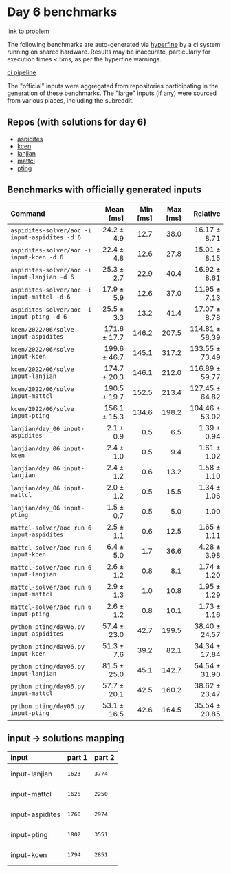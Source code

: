 # Day 6 benchmarks

[link to problem](http://adventofcode.com/2022/day/6)

The following benchmarks are auto-generated via [hyperfine](https://github.com/sharkdp/hyperfine) by a ci system running on shared hardware. Results may be inaccurate, particularly for execution times < 5ms, as per the hyperfine warnings.

[ci pipeline](http://ci.papercode.net:8080/teams/aoc2022/pipelines/aoc-compare-2022)

The "official" inputs were aggregated from repositories participating in the generation of these benchmarks. The "large" inputs (if any) were sourced from various places, including the subreddit.

## Repos (with solutions for day 6)


- [aspidites](https://github.com/aspidites/aoc2022)
- [kcen](https://github.com/kcen/AdventOfCode)
- [lanjian](https://github.com/LanJian/aoc-2022)
- [mattcl](https://github.com/mattcl/aoc2022)
- [pting](https://github.com/pting/aoc2022)

## Benchmarks with officially generated inputs
| Command | Mean [ms] | Min [ms] | Max [ms] | Relative |
|:---|---:|---:|---:|---:|
| `aspidites-solver/aoc -i input-aspidites -d 6` | 24.2 ± 4.9 | 12.7 | 38.0 | 16.17 ± 8.71 |
| `aspidites-solver/aoc -i input-kcen -d 6` | 22.4 ± 4.8 | 12.6 | 27.8 | 15.01 ± 8.15 |
| `aspidites-solver/aoc -i input-lanjian -d 6` | 25.3 ± 2.7 | 22.9 | 40.4 | 16.92 ± 8.61 |
| `aspidites-solver/aoc -i input-mattcl -d 6` | 17.9 ± 5.9 | 12.6 | 37.0 | 11.95 ± 7.13 |
| `aspidites-solver/aoc -i input-pting -d 6` | 25.5 ± 3.3 | 13.2 | 41.4 | 17.07 ± 8.78 |
| `kcen/2022/06/solve input-aspidites` | 171.6 ± 17.7 | 146.2 | 207.5 | 114.81 ± 58.39 |
| `kcen/2022/06/solve input-kcen` | 199.6 ± 46.7 | 145.1 | 317.2 | 133.55 ± 73.49 |
| `kcen/2022/06/solve input-lanjian` | 174.7 ± 20.3 | 146.1 | 212.0 | 116.89 ± 59.77 |
| `kcen/2022/06/solve input-mattcl` | 190.5 ± 19.7 | 152.5 | 213.4 | 127.45 ± 64.82 |
| `kcen/2022/06/solve input-pting` | 156.1 ± 15.3 | 134.6 | 198.2 | 104.46 ± 53.02 |
| `lanjian/day_06 input-aspidites` | 2.1 ± 0.9 | 0.5 | 6.5 | 1.39 ± 0.94 |
| `lanjian/day_06 input-kcen` | 2.4 ± 1.0 | 0.5 | 9.4 | 1.61 ± 1.02 |
| `lanjian/day_06 input-lanjian` | 2.4 ± 1.2 | 0.6 | 13.2 | 1.58 ± 1.10 |
| `lanjian/day_06 input-mattcl` | 2.0 ± 1.2 | 0.5 | 15.5 | 1.34 ± 1.06 |
| `lanjian/day_06 input-pting` | 1.5 ± 0.7 | 0.5 | 5.0 | 1.00 |
| `mattcl-solver/aoc run 6 input-aspidites` | 2.5 ± 1.1 | 0.6 | 12.5 | 1.65 ± 1.11 |
| `mattcl-solver/aoc run 6 input-kcen` | 6.4 ± 5.0 | 1.7 | 36.6 | 4.28 ± 3.98 |
| `mattcl-solver/aoc run 6 input-lanjian` | 2.6 ± 1.2 | 0.8 | 8.1 | 1.74 ± 1.20 |
| `mattcl-solver/aoc run 6 input-mattcl` | 2.9 ± 1.3 | 1.0 | 10.8 | 1.95 ± 1.29 |
| `mattcl-solver/aoc run 6 input-pting` | 2.6 ± 1.2 | 0.8 | 10.1 | 1.73 ± 1.16 |
| `python pting/day06.py input-aspidites` | 57.4 ± 23.0 | 42.7 | 199.5 | 38.40 ± 24.57 |
| `python pting/day06.py input-kcen` | 51.3 ± 7.6 | 39.2 | 82.1 | 34.34 ± 17.84 |
| `python pting/day06.py input-lanjian` | 81.5 ± 25.0 | 45.1 | 142.7 | 54.54 ± 31.90 |
| `python pting/day06.py input-mattcl` | 57.7 ± 20.1 | 42.5 | 160.2 | 38.62 ± 23.47 |
| `python pting/day06.py input-pting` | 53.1 ± 16.5 | 42.6 | 164.5 | 35.54 ± 20.85 |

## input -> solutions mapping
|input|part 1|part 2|
|:---|:---|:---|
|input-lanjian|<pre>1623</pre>|<pre>3774</pre>|
|input-mattcl|<pre>1625</pre>|<pre>2250</pre>|
|input-aspidites|<pre>1760</pre>|<pre>2974</pre>|
|input-pting|<pre>1802</pre>|<pre>3551</pre>|
|input-kcen|<pre>1794</pre>|<pre>2851</pre>|
